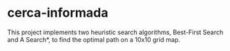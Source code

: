 # cerca-informada
This project implements two heuristic search algorithms, Best-First Search and A Search*, to find the optimal path on a 10x10 grid map.
